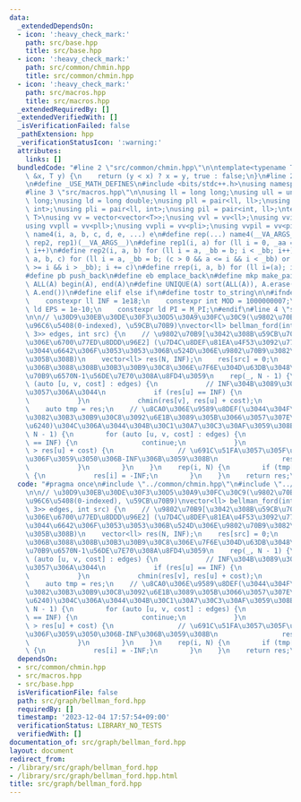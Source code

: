 ```yaml
---
data:
  _extendedDependsOn:
  - icon: ':heavy_check_mark:'
    path: src/base.hpp
    title: src/base.hpp
  - icon: ':heavy_check_mark:'
    path: src/common/chmin.hpp
    title: src/common/chmin.hpp
  - icon: ':heavy_check_mark:'
    path: src/macros.hpp
    title: src/macros.hpp
  _extendedRequiredBy: []
  _extendedVerifiedWith: []
  _isVerificationFailed: false
  _pathExtension: hpp
  _verificationStatusIcon: ':warning:'
  attributes:
    links: []
  bundledCode: "#line 2 \"src/common/chmin.hpp\"\n\ntemplate<typename T>\nbool chmin(T\
    \ &x, T y) {\n    return (y < x) ? x = y, true : false;\n}\n#line 2 \"src/base.hpp\"\
    \n#define _USE_MATH_DEFINES\n#include <bits/stdc++.h>\nusing namespace std;\n\
    #line 3 \"src/macros.hpp\"\n\nusing ll = long long;\nusing ull = unsigned long\
    \ long;\nusing ld = long double;\nusing pll = pair<ll, ll>;\nusing pii = pair<int,\
    \ int>;\nusing pli = pair<ll, int>;\nusing pil = pair<int, ll>;\ntemplate<typename\
    \ T>\nusing vv = vector<vector<T>>;\nusing vvl = vv<ll>;\nusing vvi = vv<int>;\n\
    using vvpll = vv<pll>;\nusing vvpli = vv<pli>;\nusing vvpil = vv<pil>;\n#define\
    \ name4(i, a, b, c, d, e, ...) e\n#define rep(...) name4(__VA_ARGS__, rep4, rep3,\
    \ rep2, rep1)(__VA_ARGS__)\n#define rep1(i, a) for (ll i = 0, _aa = a; i < _aa;\
    \ i++)\n#define rep2(i, a, b) for (ll i = a, _bb = b; i < _bb; i++)\n#define rep3(i,\
    \ a, b, c) for (ll i = a, _bb = b; (c > 0 && a <= i && i < _bb) or (c < 0 && a\
    \ >= i && i > _bb); i += c)\n#define rrep(i, a, b) for (ll i=(a); i>(b); i--)\n\
    #define pb push_back\n#define eb emplace_back\n#define mkp make_pair\n#define\
    \ ALL(A) begin(A), end(A)\n#define UNIQUE(A) sort(ALL(A)), A.erase(unique(ALL(A)),\
    \ A.end())\n#define elif else if\n#define tostr to_string\n\n#ifndef CONSTANTS\n\
    \    constexpr ll INF = 1e18;\n    constexpr int MOD = 1000000007;\n    constexpr\
    \ ld EPS = 1e-10;\n    constexpr ld PI = M_PI;\n#endif\n#line 4 \"src/graph/bellman_ford.hpp\"\
    \n\n// \u30D9\u30EB\u30DE\u30F3\u30D5\u30A9\u30FC\u30C9(\u9802\u70B9\u6570, \u8FBA\
    \u96C6\u5408(0-indexed), \u59CB\u70B9)\nvector<ll> bellman_ford(int N, vector<array<ll,\
    \ 3>> edges, int src) {\n    // \u9802\u70B9[\u3042\u308B\u59CB\u70B9\u304B\u3089\
    \u306E\u6700\u77ED\u8DDD\u96E2] (\u7D4C\u8DEF\u81EA\u4F53\u3092\u77E5\u308A\u305F\
    \u3044\u6642\u306F\u3053\u3053\u306B\u524D\u306E\u9802\u70B9\u3082\u6301\u305F\
    \u305B\u308B)\n    vector<ll> res(N, INF);\n    res[src] = 0;\n    // \u5404\u8FBA\
    \u306B\u3088\u308B\u30B3\u30B9\u30C8\u306E\u7F6E\u304D\u63DB\u3048\u3092\u9802\
    \u70B9\u6570N-1\u56DE\u7E70\u308A\u8FD4\u3059\n    rep(_, N - 1) {\n        for\
    \ (auto [u, v, cost] : edges) {\n            // INF\u304B\u3089\u306F\u66F4\u65B0\
    \u3057\u306A\u3044\n            if (res[u] == INF) {\n                continue;\n\
    \            }\n            chmin(res[v], res[u] + cost);\n        }\n    }\n\
    \    auto tmp = res;\n    // \u8CA0\u306E\u9589\u8DEF(\u3044\u304F\u3089\u3067\
    \u3082\u30B3\u30B9\u30C8\u3092\u6E1B\u3089\u305B\u3066\u3057\u307E\u3046\u5834\
    \u6240)\u304C\u306A\u3044\u304B\u30C1\u30A7\u30C3\u30AF\u3059\u308B\n    rep(_,\
    \ N - 1) {\n        for (auto [u, v, cost] : edges) {\n            if (res[u]\
    \ == INF) {\n                continue;\n            }\n            if (res[v]\
    \ > res[u] + cost) {\n                // \u691C\u51FA\u3057\u305F\u8CA0\u9589\u8DEF\
    \u306F\u3059\u3050\u306B-INF\u306B\u3059\u308B\n                res[v] = -INF;\n\
    \            }\n        }\n    }\n    rep(i, N) {\n        if (tmp[i] != res[i])\
    \ {\n            res[i] = -INF;\n        }\n    }\n    return res;\n}\n"
  code: "#pragma once\n#include \"../common/chmin.hpp\"\n#include \"../macros.hpp\"\
    \n\n// \u30D9\u30EB\u30DE\u30F3\u30D5\u30A9\u30FC\u30C9(\u9802\u70B9\u6570, \u8FBA\
    \u96C6\u5408(0-indexed), \u59CB\u70B9)\nvector<ll> bellman_ford(int N, vector<array<ll,\
    \ 3>> edges, int src) {\n    // \u9802\u70B9[\u3042\u308B\u59CB\u70B9\u304B\u3089\
    \u306E\u6700\u77ED\u8DDD\u96E2] (\u7D4C\u8DEF\u81EA\u4F53\u3092\u77E5\u308A\u305F\
    \u3044\u6642\u306F\u3053\u3053\u306B\u524D\u306E\u9802\u70B9\u3082\u6301\u305F\
    \u305B\u308B)\n    vector<ll> res(N, INF);\n    res[src] = 0;\n    // \u5404\u8FBA\
    \u306B\u3088\u308B\u30B3\u30B9\u30C8\u306E\u7F6E\u304D\u63DB\u3048\u3092\u9802\
    \u70B9\u6570N-1\u56DE\u7E70\u308A\u8FD4\u3059\n    rep(_, N - 1) {\n        for\
    \ (auto [u, v, cost] : edges) {\n            // INF\u304B\u3089\u306F\u66F4\u65B0\
    \u3057\u306A\u3044\n            if (res[u] == INF) {\n                continue;\n\
    \            }\n            chmin(res[v], res[u] + cost);\n        }\n    }\n\
    \    auto tmp = res;\n    // \u8CA0\u306E\u9589\u8DEF(\u3044\u304F\u3089\u3067\
    \u3082\u30B3\u30B9\u30C8\u3092\u6E1B\u3089\u305B\u3066\u3057\u307E\u3046\u5834\
    \u6240)\u304C\u306A\u3044\u304B\u30C1\u30A7\u30C3\u30AF\u3059\u308B\n    rep(_,\
    \ N - 1) {\n        for (auto [u, v, cost] : edges) {\n            if (res[u]\
    \ == INF) {\n                continue;\n            }\n            if (res[v]\
    \ > res[u] + cost) {\n                // \u691C\u51FA\u3057\u305F\u8CA0\u9589\u8DEF\
    \u306F\u3059\u3050\u306B-INF\u306B\u3059\u308B\n                res[v] = -INF;\n\
    \            }\n        }\n    }\n    rep(i, N) {\n        if (tmp[i] != res[i])\
    \ {\n            res[i] = -INF;\n        }\n    }\n    return res;\n}\n"
  dependsOn:
  - src/common/chmin.hpp
  - src/macros.hpp
  - src/base.hpp
  isVerificationFile: false
  path: src/graph/bellman_ford.hpp
  requiredBy: []
  timestamp: '2023-12-04 17:57:54+09:00'
  verificationStatus: LIBRARY_NO_TESTS
  verifiedWith: []
documentation_of: src/graph/bellman_ford.hpp
layout: document
redirect_from:
- /library/src/graph/bellman_ford.hpp
- /library/src/graph/bellman_ford.hpp.html
title: src/graph/bellman_ford.hpp
---
```

